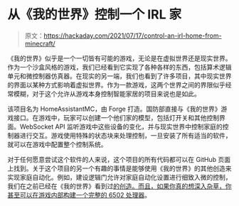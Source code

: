 # 从《我的世界》控制一个 IRL 家

> 原文：<https://hackaday.com/2021/07/17/control-an-irl-home-from-minecraft/>

《我的世界》似乎是一个一切皆有可能的游戏，无论是在虚拟世界还是现实世界。作为一个沙盒风格的游戏，我们已经看到它实现了各种各样的东西，包括算术逻辑单元和微控制器仿真器。在现实的另一端，我们也看到了许多项目，其中现实世界的界面以某种方式影响着虚拟世界。作为一款游戏，这两个世界之间的界限似乎经常模糊，对于这个允许从游戏本身控制智能家居的项目来说也是如此。

该项目名为 HomeAssistantMC，由 Forge 打造。国防部直接与《我的世界》游戏接口。在游戏中，玩家可以创建一个他们家的模型，包括灯开关和其他控制界面。WebSocket API 监听游戏中这些设备的变化，并与现实世界中控制家庭的控制器进行交互。游戏使用特殊的状态块来处理控制，一旦安装了所有适当的软件，就可以在游戏中配置整个控制系统。

对于任何愿意尝试这个软件的人来说，这个项目的所有代码都可以在 GitHub 页面上找到。关于这个项目的另一个有趣的事情是能够使用《我的世界》的其他创造来实现家庭自动化。例如，建设逻辑门允许对家庭自动化设置进行细致入微的控制，我们在之前已经在《我的世界》看到过[的创造。而且，如果你真的想深入杂草，你甚至可以](https://hackaday.com/2017/11/08/visualizing-logic-with-minecraft/)[在游戏内部构建一个完整的 6502 处理器](https://hackaday.com/2012/05/20/building-a-6502-in-minecraft/)。